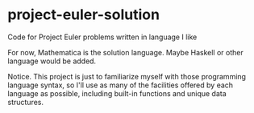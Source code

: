 # project-euler-solution
Code for Project Euler problems written in language I like

For now, Mathematica is the solution language.
Maybe Haskell or other language would be added.

Notice. This project is just to familiarize myself with those programming language syntax,
so I'll use as many of the facilities offered by each language as possible,
including built-in functions and unique data structures.
